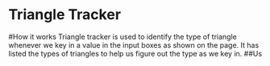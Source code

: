 # Triangle Tracker
#How it works
Triangle tracker is used to identify  the type of triangle whenever we key in a value in the input boxes as shown on the page. It has listed the types of triangles to help us figure out the type as we key in.
##Us
